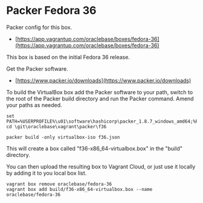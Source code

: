 # Packer Fedora 36

Packer config for this box.

* [https://app.vagrantup.com/oraclebase/boxes/fedora-36](https://app.vagrantup.com/oraclebase/boxes/fedora-36)

This box is based on the initial Fedora 36 release.

Get the Packer software.

* [https://www.packer.io/downloads](https://www.packer.io/downloads)

To build the VirtualBox box add the Packer software to your path, switch to the root of the Packer build directory and run the Packer command. Amend your paths as needed.

```
set PATH=%USERPROFILE%\u01\software\hashicorp\packer_1.8.7_windows_amd64;%PATH%
cd \git\oraclebase\vagrant\packer\f36

packer build -only virtualbox-iso f36.json
```

This will create a box called "f36-x86_64-virtualbox.box" in the "build" directory.

You can then upload the resulting box to Vagrant Cloud, or just use it locally by adding it to you local box list.

```
vagrant box remove oraclebase/fedora-36
vagrant box add build/f36-x86_64-virtualbox.box --name oraclebase/fedora-36
```

